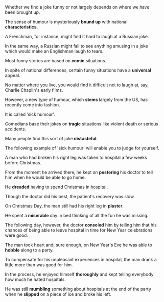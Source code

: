 Whether we find a joke funny or not largely depends on where we have been brought up. 

The sense of humour is mysteriously **bound up** with national **characteristics**. 

A Frenchman, for instance, might find it hard to laugh at a Russian joke. 

In the same way, a Russian might fail to see anything amusing in a joke which would make an Englishman laugh to tears. 



Most funny stories are based on **comic** situations. 

In spite of national differences, certain funny situations have a **universal** appeal. 

No matter where you live, you would find it difficult not to laugh at, say, Charlie Chaplin's early films. 

However, a new type of humour, which **stems** largely from the US, has recently come into fashion. 

It is called 'sick humour'. 

Comedians base their jokes on **tragic** situations like violent death or serious accidents. 

Many people find this sort of joke **distasteful**. 

The following example of 'sick humour' will enable you to judge for yourself. 

A man who had broken his right leg was taken to hospital a few weeks before Christmas. 

From the moment he arrived there, he kept on **pestering** his doctor to tell him when he would be able to go home. 

He **dreaded** having to spend Christmas in hospital. 

Though the doctor did his best, the patient's recovery was slow. 

On Christmas Day, the man still had his right leg in **plaster**. 

He spent a **miserable** day in bed thinking of all the fun he was missing. 

The following day, however, the doctor **consoled** him by telling him that his chances of being able to leave hospital in time for New Year celebrations were good. 

The man took heart and, sure enough, on New Year's Eve he was able to **hobble** along to a party. 

To compensate for his unpleasant experiences in hospital, the man drank a little more than was good for him. 

In the process, he enjoyed himself **thoroughly** and kept telling everybody how much he hated hospitals. 

He was still **mumbling** something about hospitals at the end of the party when he **slipped** on a piece of ice and broke his left.